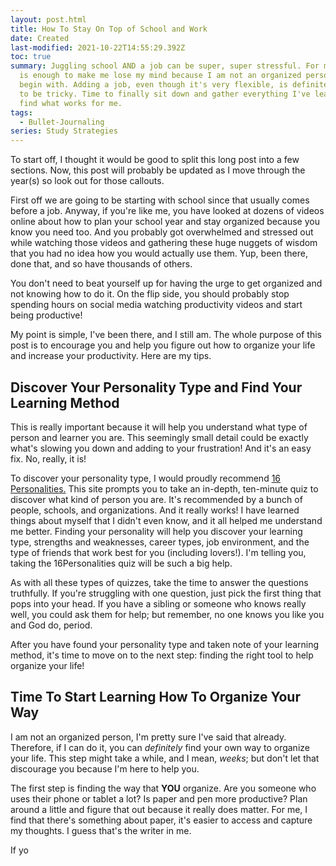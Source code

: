 ```yaml
---
layout: post.html
title: How To Stay On Top of School and Work
date: Created
last-modified: 2021-10-22T14:55:29.392Z
toc: true
summary: Juggling school AND a job can be super, super stressful. For me, school
  is enough to make me lose my mind because I am not an organized person to
  begin with. Adding a job, even though it's very flexible, is definitely going
  to be tricky. Time to finally sit down and gather everything I've learned to
  find what works for me.
tags:
  - Bullet-Journaling
series: Study Strategies
---
```

To start off, I thought it would be good to split this long post into a few sections. Now, this post will probably be updated as I move through the year(s) so look out for those callouts.

First off we are going to be starting with school since that usually comes before a job. Anyway, if you're like me, you have looked at dozens of videos online about how to plan your school year and stay organized because you know you need too. And you probably got overwhelmed and stressed out while watching those videos and gathering these huge nuggets of wisdom that you had no idea how you would actually use them. Yup, been there, done that, and so have thousands of others.

You don't need to beat yourself up for having the urge to get organized and not knowing how to do it. On the flip side, you should probably stop spending hours on social media watching productivity videos and start being productive!

My point is simple, I've been there, and I still am. The whole purpose of this post is to encourage you and help you figure out how to organize your life and increase your productivity. Here are my tips.

## Discover Your Personality Type and Find Your Learning Method

This is really important because it will help you understand what type of person and learner you are. This seemingly small detail could be exactly what's slowing you down and adding to your frustration! And it's an easy fix. No, really, it is!

To discover your personality type, I would proudly recommend [16 Personalities.](https://www.16personalities.com) This site prompts you to take an in-depth, ten-minute quiz to discover what kind of person you are. It's recommended by a bunch of people, schools, and organizations. And it really works! I have learned things about myself that I didn't even know, and it all helped me understand me better. Finding your personality will help you discover your learning type, strengths and weaknesses, career types, job environment, and the type of friends that work best for you (including lovers!). I'm telling you, taking the 16Personalities quiz will be such a big help.

As with all these types of quizzes, take the time to answer the questions truthfully. If you're struggling with one question, just pick the first thing that pops into your head. If you have a sibling or someone who knows really well, you could ask them for help; but remember, no one knows you like you and God do, period.

After you have found your personality type and taken note of your learning method, it's time to move on to the next step: finding the right tool to help organize your life!

## Time To Start Learning How To Organize Your Way

I am not an organized person, I'm pretty sure I've said that already. Therefore, if I can do it, you can *definitely* find your own way to organize your life. This step might take a while, and I mean, *weeks*; but don't let that discourage you because I'm here to help you.

The first step is finding the way that **YOU** organize. Are you someone who uses their phone or tablet a lot? Is paper and pen more productive? Plan around a little and figure that out because it really does matter. For me, I find that there's something about paper, it's easier to access and capture my thoughts. I guess that's the writer in me.

If yo